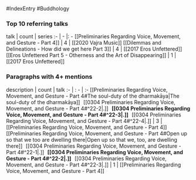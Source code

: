 #IndexEntry #Buddhology

### Top 10 referring talks
talk | count | series
:- | - |: -
[[Preliminaries Regarding Voice, Movement, and Gesture - Part 4]] | 4 | [[2020 Vajra Music]]
[[Dilemmas and Delineations - How did we get here Part 3]] | 4 | [[2017 Eros Unfettered]]
[[Eros Unfettered Part 5 - Otherness and the Art of Disappearing]] | 1 | [[2017 Eros Unfettered]]

### Paragraphs with 4+ mentions
description | count | talk
:- | : - | :-
[[Preliminaries Regarding Voice, Movement, and Gesture - Part 4#The soul-duty of the dharmakāya\|The soul-duty of the dharmakāya]] &nbsp;&nbsp;[[0304 Preliminaries Regarding Voice, Movement, and Gesture - Part 4#^22-2\|.]] &nbsp; **[[0304 Preliminaries Regarding Voice, Movement, and Gesture - Part 4#^22-3\|.]]** &nbsp; [[0304 Preliminaries Regarding Voice, Movement, and Gesture - Part 4#^22-4\|.]] | 3 | [[Preliminaries Regarding Voice, Movement, and Gesture - Part 4]]
[[Preliminaries Regarding Voice, Movement, and Gesture - Part 4#Open up so that we too are dwelling there\|Open up so that we, too, are dwelling there]] &nbsp;&nbsp;[[0304 Preliminaries Regarding Voice, Movement, and Gesture - Part 4#^22-1\|.]] &nbsp; **[[0304 Preliminaries Regarding Voice, Movement, and Gesture - Part 4#^22-2\|.]]** &nbsp; [[0304 Preliminaries Regarding Voice, Movement, and Gesture - Part 4#^22-3\|.]] | 1 | [[Preliminaries Regarding Voice, Movement, and Gesture - Part 4]]

